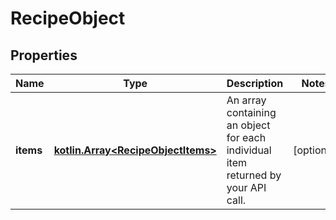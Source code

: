 # RecipeObject

## Properties
Name | Type | Description | Notes
------------ | ------------- | ------------- | -------------
**items** | [**kotlin.Array&lt;RecipeObjectItems&gt;**](RecipeObjectItems.md) | An array containing an object for each individual item returned by your API call. |  [optional]
